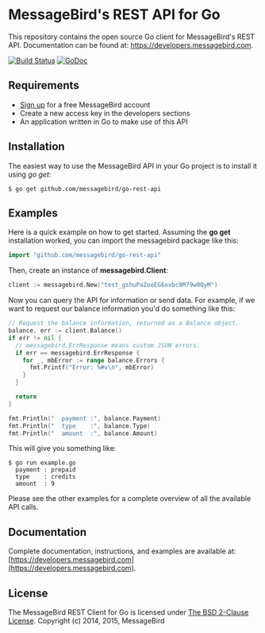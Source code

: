MessageBird's REST API for Go
=============================
This repository contains the open source Go client for MessageBird's REST API. Documentation can be found at: https://developers.messagebird.com.

[![Build Status](https://travis-ci.org/messagebird/go-rest-api.svg?branch=master)](https://travis-ci.org/messagebird/go-rest-api) [![GoDoc](https://godoc.org/github.com/messagebird/go-rest-api?status.svg)](https://godoc.org/github.com/messagebird/go-rest-api)

Requirements
------------
- [Sign up](https://www.messagebird.com/en/signup) for a free MessageBird account
- Create a new access key in the developers sections
- An application written in Go to make use of this API

Installation
------------
The easiest way to use the MessageBird API in your Go project is to install it using *go get*:

```
$ go get github.com/messagebird/go-rest-api
```

Examples
--------
Here is a quick example on how to get started. Assuming the **go get** installation worked, you can import the messagebird package like this:

```go
import "github.com/messagebird/go-rest-api"
```

Then, create an instance of **messagebird.Client**:

```go
client := messagebird.New("test_gshuPaZoeEG6ovbc8M79w0QyM")
```

Now you can query the API for information or send data. For example, if we want to request our balance information you'd do something like this:

```go
// Request the balance information, returned as a Balance object.
balance, err := client.Balance()
if err != nil {
  // messagebird.ErrResponse means custom JSON errors.
  if err == messagebird.ErrResponse {
    for _, mbError := range balance.Errors {
      fmt.Printf("Error: %#v\n", mbError)
    }
  }

  return
}

fmt.Println("  payment :", balance.Payment)
fmt.Println("  type    :", balance.Type)
fmt.Println("  amount  :", balance.Amount)
```

This will give you something like:
```shell
$ go run example.go
  payment : prepaid
  type    : credits
  amount  : 9
```

Please see the other examples for a complete overview of all the available API calls.

Documentation
-------------
Complete documentation, instructions, and examples are available at:
[https://developers.messagebird.com](https://developers.messagebird.com).

License
-------
The MessageBird REST Client for Go is licensed under [The BSD 2-Clause License](http://opensource.org/licenses/BSD-2-Clause). Copyright (c) 2014, 2015, MessageBird
